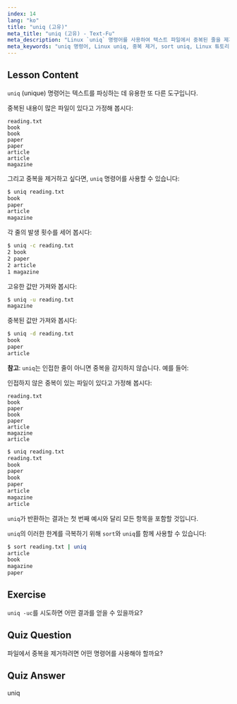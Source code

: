 ```yaml
---
index: 14
lang: "ko"
title: "uniq (고유)"
meta_title: "uniq (고유) - Text-Fu"
meta_description: "Linux `uniq` 명령어를 사용하여 텍스트 파일에서 중복된 줄을 제거하는 방법을 배웁니다. -c, -u, -d 와 같은 옵션을 알아보고, `sort`와 결합하여 효과적인 데이터 정리를 수행하는 방법을 알아봅니다."
meta_keywords: "uniq 명령어, Linux uniq, 중복 제거, sort uniq, Linux 튜토리얼, 텍스트 처리, 초보자 Linux, Linux 가이드"
---
```


## Lesson Content

`uniq` (unique) 명령어는 텍스트를 파싱하는 데 유용한 또 다른 도구입니다.

중복된 내용이 많은 파일이 있다고 가정해 봅시다:

```plaintext
reading.txt
book
book
paper
paper
article
article
magazine
```

그리고 중복을 제거하고 싶다면, `uniq` 명령어를 사용할 수 있습니다:

```bash
$ uniq reading.txt
book
paper
article
magazine
```

각 줄의 발생 횟수를 세어 봅시다:

```bash
$ uniq -c reading.txt
2 book
2 paper
2 article
1 magazine
```

고유한 값만 가져와 봅시다:

```bash
$ uniq -u reading.txt
magazine
```

중복된 값만 가져와 봅시다:

```bash
$ uniq -d reading.txt
book
paper
article
```

**참고**: `uniq`는 인접한 줄이 아니면 중복을 감지하지 않습니다. 예를 들어:

인접하지 않은 중복이 있는 파일이 있다고 가정해 봅시다:

```plaintext
reading.txt
book
paper
book
paper
article
magazine
article
```

```bash
$ uniq reading.txt
reading.txt
book
paper
book
paper
article
magazine
article
```

`uniq`가 반환하는 결과는 첫 번째 예시와 달리 모든 항목을 포함할 것입니다.

`uniq`의 이러한 한계를 극복하기 위해 `sort`와 `uniq`를 함께 사용할 수 있습니다:

```bash
$ sort reading.txt | uniq
article
book
magazine
paper
```

## Exercise

`uniq -uc`를 시도하면 어떤 결과를 얻을 수 있을까요?

## Quiz Question

파일에서 중복을 제거하려면 어떤 명령어를 사용해야 할까요?

## Quiz Answer

uniq
